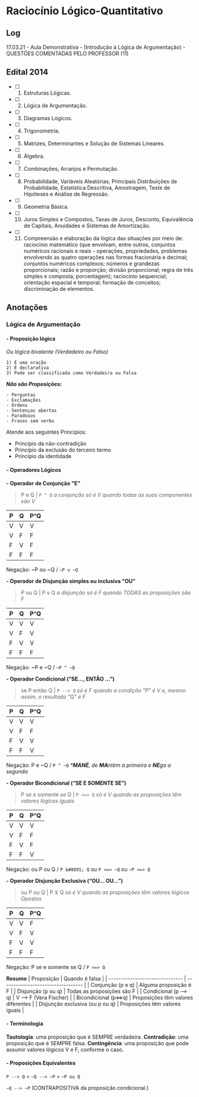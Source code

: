 # Raciocínio Lógico-Quantitativo

## Log
17.03.21 - Aula Demonstrativa - (Introdução à Lógica de Argumentação) - QUESTÕES COMENTADAS PELO PROFESSOR (11)

## Edital 2014

- [ ] 1. Estruturas Lógicas.
- [ ] 2. Lógica de Argumentação. 
- [ ] 3. Diagramas Lógicos.
- [ ] 4. Trigonometria.
- [ ] 5. Matrizes, Determinantes e Solução de Sistemas Lineares.
- [ ] 6. Álgebra.
- [ ] 7. Combinações, Arranjos e Permutação.
- [ ] 8. Probabilidade, Variáveis Aleatórias, Principais Distribuições de Probabilidade, Estatística Descritiva, Amostragem, Teste de Hipóteses e Análise de Regressão.
- [ ] 9. Geometria Básica.
- [ ] 10. Juros Simples e Compostos, Taxas de Juros, Desconto, Equivalência de Capitais, Anuidades e Sistemas de Amortização.
- [ ] 11. Compreensão e elaboração da lógica das situações por meio de: raciocínio matemático (que envolvam, entre outros, conjuntos numéricos racionais e reais - operações, propriedades, problemas envolvendo as quatro operações nas formas fracionária e decimal; conjuntos numéricos complexos; números e grandezas proporcionais; razão e proporção; divisão proporcional; regra de três simples e composta; porcentagem); raciocínio sequencial; orientação espacial e temporal; formação de conceitos; discriminação de elementos. 

## Anotações

### Lógica de Argumentação

#### - Proposição lógica
_Ou lógica bivalente (Verdadeiro ou Falso)_
```
1) É uma oração
2) É declarativa
3) Pode ser classificada como Verdadeira ou Falsa
```

**_Não são Proposições:_**
```
- Perguntas
- Exclamações
- Ordens
- Sentenças abertas
- Paradoxos
- Frases sem verbo
```

Atende aos seguintes Princípios:
- Princípio da não-contradição
- Princípio da exclusão do terceiro termo
- Princípio da identidade

#### - Operadores Lógicos

**- Operador de Conjunção "E"**

> P e Q | `P ^ Q`
_a conjunção só é V quando todas as suas componentes são V_

 | P   | Q   | P^Q |
 | --- | --- | --- |
 | V   | V   | V   |
 | V   | F   | F   |
 | F   | V   | F   |
 | F   | F   | F   |

Negação: ~P ou ~Q / `~P v ~Q`

**- Operador de Disjunção simples ou inclusiva "OU"**

> P ou Q | P v Q
_a disjunção só é F quando TODAS as proposições são F_

 | P   | Q   | P^Q |
 | --- | --- | --- |
 | V   | V   | V   |
 | V   | F   | V   |
 | F   | V   | V   |
 | F   | F   | F   |

Negação: ~P e ~Q / `~P ^ ~Q`

**- Operador Condicional (“SE..., ENTÃO ...”)**

> se P então Q | `P --> Q`
_só é F quando a condição "P" é V e, mesmo assim, o resultado "Q" é F_

 | P   | Q   | P^Q |
 | --- | --- | --- |
 | V   | V   | V   |
 | V   | F   | F   |
 | F   | V   | V   |
 | F   | F   | V   |

Negação: P e ~Q / `P ^ ~Q`
_***MANÉ**, de **MA**ntém a primeira e **NE**ga a segunda_

**- Operador Bicondicional (“SE E SOMENTE SE”)**

> P se e somente se Q | `P <=> Q`
_só é V quando as proposições têm valores lógicos iguais_

 | P   | Q   | P^Q |
 | --- | --- | --- |
 | V   | V   | V   |
 | V   | F   | F   |
 | F   | V   | F   |
 | F   | F   | V   |

Negação: ou P ou Q / `P &#8891; Q` ou `P <=> ~Q` ou `~P <=> Q`

**- Operador Disjunção Exclusiva (“OU... OU...”)**

> ou P ou Q | P &#8891; Q
_só é V quando as proposições têm valores lógicos Opostos_

 | P   | Q   | P^Q |
 | --- | --- | --- |
 | V   | V   | F   |
 | V   | F   | V   |
 | F   | V   | V   |
 | F   | F   | F   |

Negação: P se e somente se Q / `P <=> Q`

**Resumo**
| Proposição                      | Quando é falsa                     |
| ------------------------------- | ---------------------------------- |
| Conjunção (p e q)               | Alguma proposição é F              |
| Disjunção (p ou q)              | Todas as proposições são F         |
| Condicional (p --> q)           | V --> F  (Vera Fischer)            |
| Bicondicional (p<=>q)           | Proposições têm valores diferentes |
| Disjunção exclusiva (ou p ou q) | Proposições têm valores iguais     |

#### - Terminologia
**Tautologia**: uma proposição que é SEMPRE verdadeira.
**Contradição**: uma proposição que é SEMPRE falsa.
**Contingência**: uma proposição que pode assumir valores lógicos V e F, conforme o caso.

#### - Proposições Equivalentes

`P --> Q` = `~Q --> ~P` = `~P ou Q`

`~Q --> ~P` (CONTRAPOSITIVA da proposição condicional.)